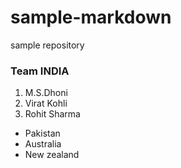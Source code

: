 # sample-markdown
sample repository


### Team INDIA
1. M.S.Dhoni
7. Virat Kohli
4. Rohit Sharma

* Pakistan
* Australia
* New zealand
